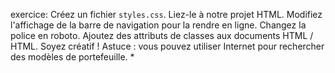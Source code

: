 exercice:
Créez un fichier `styles.css`.
Liez-le à notre projet HTML.
Modifiez l'affichage de la barre de navigation pour la rendre en ligne.
Changez la police en roboto.
Ajoutez des attributs de classes aux documents HTML / HTML.
Soyez créatif !
Astuce : vous pouvez utiliser Internet pour rechercher des modèles de portefeuille.
*
